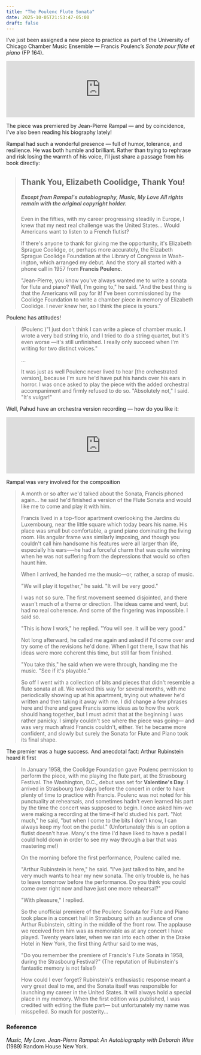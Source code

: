 ```yaml
---
title: "The Poulenc Flute Sonata"
date: 2025-10-05T21:53:47-05:00
draft: false
---
```


I’ve just been assigned a new piece to practice as part of the University of Chicago Chamber Music Ensemble — Francis Poulenc’s *Sonate pour flûte et piano* (FP 164).

<iframe allow="autoplay *; encrypted-media *;" frameborder="0" height="150" style="width:100%;max-width:660px;overflow:hidden;background:transparent;" sandbox="allow-forms allow-popups allow-same-origin allow-scripts allow-storage-access-by-user-activation allow-top-navigation-by-user-activation" src="https://embed.music.apple.com/cn/album/flute-sonata-fp-164-iii-presto-giocoso/1772157009?i=1772157145"></iframe>

The piece was premiered by Jean-Pierre Rampal — and by coincidence, I’ve also been reading his biography lately!

Rampal had such a wonderful presence — full of humor, tolerance, and resilience. He was both humble and brilliant. Rather than trying to rephrase and risk losing the warmth of his voice, I’ll just share a passage from his book directly:

> ## Thank You, Elizabeth Coolidge, Thank You!
>
> ##### Except from Rampal's autobiography, *Music, My Love* All rights remain with the original copyright holder.
>
> Even in the fifties, with my career progressing steadily in Europe, I knew that my next real challenge was the United States... Would Americans want to listen to a French flutist?
>
> If there's anyone to thank for giving me the opportunity, it's Elizabeth Sprague Coolidge, or, perhaps more accurately, the Elizabeth Sprague Coolidge Foundation at the Library of Congress in Wash-ington, which arranged my debut. And the story all started with a phone call in 1957 from **Francis Poulenc**.
>
> "Jean-Pierre, you know you've always wanted me to write a sonata for flute and piano? Well, I'm going to," he said. "And the best thing is that the Americans will pay for it! I've been commissioned by the Coolidge Foundation to write a chamber piece in memory of Elizabeth Coolidge. I never knew her, so I think the piece is yours."

Poulenc has attitudes!

> (Poulenc )"I just don't think I can write a piece of chamber music. I wrote a very bad string trio, and I tried to do a string quartet, but it's even worse —it's still unfinished. I really only succeed when I'm writing for two distinct voices."
>
> ...
>
> It was just as well Poulenc never lived to hear [the orchestrated version], because I'm sure he'd have put his hands over his ears in horror. I was once asked to play the piece with the added orchestral accompaniment and firmly refused to do so. "Absolutely not," I said. "It's vulgar!"

Well, Pahud have an orchestra version recording — how do you like it:

<iframe allow="autoplay *; encrypted-media *;" frameborder="0" height="150" style="width:100%;max-width:660px;overflow:hidden;background:transparent;" sandbox="allow-forms allow-popups allow-same-origin allow-scripts allow-storage-access-by-user-activation allow-top-navigation-by-user-activation" src="https://embed.music.apple.com/cn/album/flute-sonata-fp-164-arr-for-orchestra-by-l-berkeley/1571401856?i=1571401862&l=en-GB"></iframe>

Rampal was very involved for the composition

> A month or so after we'd talked about the Sonata, Francis phoned again... he said he'd finished a version of the Flute Sonata and would like me to come and play it with him.
>
> Francis lived in a top-floor apartment overlooking the Jardins du Luxembourg, near the little square which today bears his name. His place was small but comfortable, a grand piano dominating the living room. His angular frame was similarly imposing, and though you couldn't call him handsome his features were all larger than life, especially his ears-—he had a forceful charm that was quite winning when he was not suffering from the depressions that would so often haunt him.
>
> When I arrived, he handed me the music—or, rather, a scrap of music.
>
> "We will play it together," he said. "It will be very good."
>
> I was not so sure. The first movement seemed disjointed, and there wasn't much of a theme or direction. The ideas came and went, but had no real coherence. And some of the fingering was impossible. I said so.
>
> "This is how I work," he replied. "You will see. It will be very good."
>
> Not long afterward, he called me again and asked if I'd come over and try some of the revisions he'd done. When I got there, I saw that his ideas were more coherent this time, but still far from finished.
>
> "You take this," he said when we were through, handing me the music. "See if it's playable."
>
> So off I went with a collection of bits and pieces that didn't resemble a flute sonata at all. We worked this way for several months, with me periodically showing up at his apartment, trying out whatever he'd written and then taking it away with me. I did change a few phrases here and there and gave Francis some ideas as to how the work should hang together, but I must admit that at the beginning I was rather panicky. I simply couldn't see where the piece was going— and was very much afraid Francis couldn't, either. Yet he became more confident, and slowly but surely the Sonata for Flute and Piano took its final shape.

The premier was a huge success. And anecdotal fact: Arthur Rubinstein heard it first

> In January 1958, the Coolidge Foundation gave Poulenc permission to perform the piece, with me playing the flute part, at the Strasbourg Festival. The Washington, D.C., debut was set for **Valentine's Day**. I arrived in Strasbourg two days before the concert in order to have plenty of time to practice with Francis. Poulenc was not noted for his punctuality at rehearsals, and sometimes hadn't even learned his part by the time the concert was supposed to begin. I once asked him-we were making a recording at the time-if he'd studied his part. "Not much," he said, "but when I come to the bits I don't know, I can always keep my foot on the pedal." (Unfortunately this is an option a flutist doesn't have. Many's the time I'd have liked to have a pedal I could hold down in order to see my way through a bar that was mastering me!)
>
> On the morning before the first performance, Poulenc called me.
>
> "Arthur Rubinstein is here," he said. "I've just talked to him, and he very much wants to hear my new sonata. The only trouble is, he has to leave tomorrow before the performance. Do you think you could come over right now and have just one more rehearsal?"
>
> "With pleasure," I replied.
>
> So the unofficial premiere of the Poulenc Sonata for Flute and Piano took place in a concert hall in Strasbourg with an audience of one Arthur Rubinstein, sitting in the middle of the front row. The applause we received from him was as memorable as at any concert I have played. Twenty years later, when we ran into each other in the Drake Hotel in New York, the first thing Arthur said to me was,
>
> "Do you remember the premiere of Francis's Flute Sonata in 1958, during the Strasbourg Festival?" (The reputation of Rubinstein's fantastic memory is not false!)
>
> How could I ever forget? Rubinstein's enthusiastic response meant a very great deal to me, and the Sonata itself was responsible for launching my career in the United States. It will always hold a special place in my memory. When the first edition was published, I was credited with editing the flute part— but unfortunately my name was misspelled. So much for posterity...

### Reference

*Music, My Love. Jean-Pierre Rampal: An Autobiography with Deborah Wise* (1989) Random House New York.
